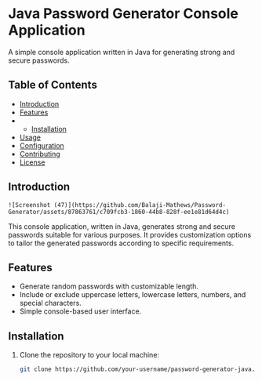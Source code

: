  # Java Password Generator Console Application

 

A simple console application written in Java for generating strong and secure passwords.

## Table of Contents

- [Introduction](#introduction)
- [Features](#features)
- - [Installation](#installation)
- [Usage](#usage)
- [Configuration](#configuration)
- [Contributing](#contributing)
- [License](#license)

## Introduction
    ![Screenshot (47)](https://github.com/Balaji-Mathews/Password-Generator/assets/87863761/c709fcb3-1860-44b8-828f-ee1e81d64d4c)

This console application, written in Java, generates strong and secure passwords suitable for various purposes. It provides customization options to tailor the generated passwords according to specific requirements.

## Features

- Generate random passwords with customizable length.
- Include or exclude uppercase letters, lowercase letters, numbers, and special characters.
- Simple console-based user interface.

## Installation

1. Clone the repository to your local machine:

   ```bash
   git clone https://github.com/your-username/password-generator-java.git
